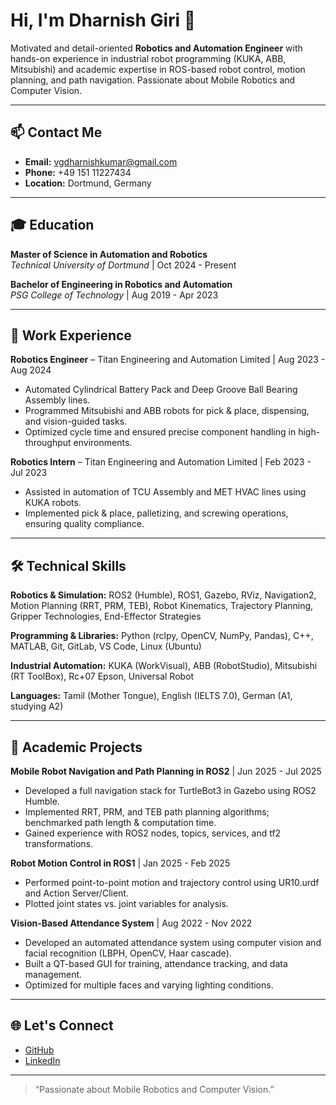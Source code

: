# Hi, I'm Dharnish Giri 👋

Motivated and detail-oriented **Robotics and Automation Engineer** with hands-on experience in industrial robot programming (KUKA, ABB, Mitsubishi) and academic expertise in ROS-based robot control, motion planning, and path navigation. Passionate about Mobile Robotics and Computer Vision.

---

## 📫 Contact Me
- **Email:** [vgdharnishkumar@gmail.com](mailto:vgdharnishkumar@gmail.com)  
- **Phone:** +49 151 11227434  
- **Location:** Dortmund, Germany  

---

## 🎓 Education

**Master of Science in Automation and Robotics**  
*Technical University of Dortmund* | Oct 2024 - Present  

**Bachelor of Engineering in Robotics and Automation**  
*PSG College of Technology* | Aug 2019 - Apr 2023  

---

## 💼 Work Experience

**Robotics Engineer** – Titan Engineering and Automation Limited | Aug 2023 - Aug 2024  
- Automated Cylindrical Battery Pack and Deep Groove Ball Bearing Assembly lines.  
- Programmed Mitsubishi and ABB robots for pick & place, dispensing, and vision-guided tasks.  
- Optimized cycle time and ensured precise component handling in high-throughput environments.  

**Robotics Intern** – Titan Engineering and Automation Limited | Feb 2023 - Jul 2023  
- Assisted in automation of TCU Assembly and MET HVAC lines using KUKA robots.  
- Implemented pick & place, palletizing, and screwing operations, ensuring quality compliance.  

---

## 🛠 Technical Skills

**Robotics & Simulation:** ROS2 (Humble), ROS1, Gazebo, RViz, Navigation2, Motion Planning (RRT, PRM, TEB), Robot Kinematics, Trajectory Planning, Gripper Technologies, End-Effector Strategies  

**Programming & Libraries:** Python (rclpy, OpenCV, NumPy, Pandas), C++, MATLAB, Git, GitLab, VS Code, Linux (Ubuntu)  

**Industrial Automation:** KUKA (WorkVisual), ABB (RobotStudio), Mitsubishi (RT ToolBox), Rc+07 Epson, Universal Robot  

**Languages:** Tamil (Mother Tongue), English (IELTS 7.0), German (A1, studying A2)  

---

## 📂 Academic Projects

**Mobile Robot Navigation and Path Planning in ROS2** | Jun 2025 - Jul 2025  
- Developed a full navigation stack for TurtleBot3 in Gazebo using ROS2 Humble.  
- Implemented RRT, PRM, and TEB path planning algorithms; benchmarked path length & computation time.  
- Gained experience with ROS2 nodes, topics, services, and tf2 transformations.  

**Robot Motion Control in ROS1** | Jan 2025 - Feb 2025  
- Performed point-to-point motion and trajectory control using UR10.urdf and Action Server/Client.  
- Plotted joint states vs. joint variables for analysis.  

**Vision-Based Attendance System** | Aug 2022 - Nov 2022  
- Developed an automated attendance system using computer vision and facial recognition (LBPH, OpenCV, Haar cascade).  
- Built a QT-based GUI for training, attendance tracking, and data management.  
- Optimized for multiple faces and varying lighting conditions.  

---

## 🌐 Let's Connect
- [GitHub](https://github.com/Dharnish08)  
- [LinkedIn](https://www.linkedin.com/in/dharnishkumar)  

---

> “Passionate about Mobile Robotics and Computer Vision.”

